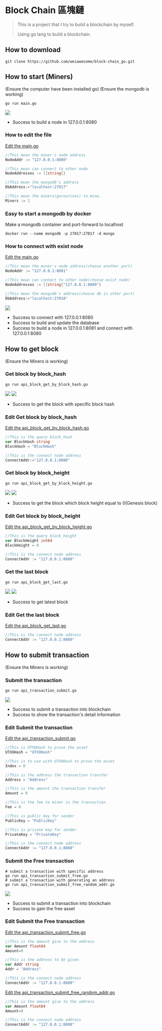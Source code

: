 # Block Chain 區塊鏈
> This is a project that I try to build a blockchain by myself.
> 
> Using go lang to build a blockchain.

## How to download
```shell
git clone https://github.com/weiawesome/block-chain_go.git
```
## How to start (Miners)
(Ensure the computer have been installed go)
(Ensure the mongodb is working)
```shell
go run main.go
```
![](https://hackmd.io/_uploads/HJ72MCvl6.png)
* Success to build a node in 127.0.0.1:8080

### How to edit the file
[Edit the main.go](main.go)
```go
//This mean the miner's node address
NodeAddr := "127.0.0.1:8080"

//This mean can connect to other node
NodeAddresses := []string{}

//This mean the mongodb's address
DbAddress:="localhost:27017"

//This mean the miners(goroutines) to mine. 
Miners := 1
```
### Easy to start a mongodb by docker
Make a mongodb container and port-forward to localhost
```shell
docker run --name mongodb -p 27017:27017 -d mongo
```
### How to connect with exist node
[Edit the main.go](main.go)
```go
//This mean the miner's node address(choose another port)
NodeAddr := "127.0.0.1:8081"

//This mean can connect to other node(choose exist node)
NodeAddresses := []string{"127.0.0.1:8080"}

//This mean the mongodb's address(choose db in other port)
DbAddress:="localhost:27018"
```
![](https://hackmd.io/_uploads/Hywt5l_xp.png)
* Success to connect with 127.0.0.1:8080
* Success to build and update the database
* Success to build a node in 127.0.0.1:8081 and connect with 127.0.0.1:8080 

## How to get block
(Ensure the Miners is working)
### Get block by block_hash
```shell
go run api_block_get_by_block_hash.go
```
![](https://hackmd.io/_uploads/rywjAJ_xp.png)
![](https://hackmd.io/_uploads/B1Ixkldep.png)
* Success to get the block with specific block hash

### Edit Get block by block_hash
[Edit the api_block_get_by_block_hash.go](api_block_get_by_block_hash.go)
```go
//This is the query block_hash
var BlockHash string
BlockHash = "BlockHash"

//This is the connect node address
ConnectAddr:="127.0.0.1:8080"
```
### Get block by block_height
```shell
go run api_block_get_by_block_height.go
```

![](https://hackmd.io/_uploads/BJF1bl_eT.png)
![](https://hackmd.io/_uploads/Sk-bbl_ea.png)
* Success to get the block which block height equal to 0(Genesis block)

### Edit Get block by block_height
[Edit the api_block_get_by_block_height.go](api_block_get_by_block_height.go)
```go
//This is the query block_height
var BlockHeight int64
BlockHeight = 0

//This is the connect node address
ConnectAddr := "127.0.0.1:8080"
```

### Get the last block 
```shell
go run api_block_get_last.go
```
![](https://hackmd.io/_uploads/rywjAJ_xp.png)
![](https://hackmd.io/_uploads/B1Ixkldep.png)
* Success to get latest block

### Edit Get the last block
[Edit the api_block_get_last.go](api_block_get_last.go)
```go
//This is the connect node address
ConnectAddr := "127.0.0.1:8080"
```

## How to submit transaction
(Ensure the Miners is working)
### Submit the transaction
```shell
go run api_transaction_submit.go
```
![](https://hackmd.io/_uploads/r1TRjyulp.png)
* Success to submit a transaction into blockchain
* Success to show the transaction's detail information

### Edit Submit the transaction
[Edit the api_transaction_submit.go](api_transaction_submit.go)
```go
//This is UTXOHash to prove the asset
UTXOHash = "UTXOHash"

//This is to use with UTXOHash to prove the asset
Index = 0

//This is the address the transaction transfer
Address = "Address"

//This is the amount the transaction transfer
Amount = 0

//This is the fee to miner in the transaction
Fee = 0

//This is public key for sender
PublicKey = "PublicKey"

//This is private key for sender
PrivateKey = "PrivateKey"

//This is the connect node address
ConnectAddr := "127.0.0.1:8080"
```

### Submit the Free transaction
```shell
# submit a transaction with specific address
go run api_transaction_submit_free.go
# submit a transaction with generating an address
go run api_transaction_submit_free_random_addr.go 
```
![](https://hackmd.io/_uploads/r1qxEyueT.png)
* Success to submit a transaction into blockchain
* Success to gain the free asset
 
### Edit Submit the Free transaction
[Edit the api_transaction_submit_free.go](api_transaction_submit_free.go)
```go
//This is the amount give to the address 
var Amount float64
Amount=0

//This is the address to be given
var Addr string
Addr = "Address"

//This is the connect node address
ConnectAddr := "127.0.0.1:8080"
```
[Edit the api_transaction_submit_free_random_addr.go](api_transaction_submit_free_random_addr.go)
```go
//This is the amount give to the address 
var Amount float64
Amount=0

//This is the connect node address
ConnectAddr := "127.0.0.1:8080"
```